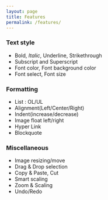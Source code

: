 ```yaml
---
layout: page
title: Features
permalink: /features/
---
```

### Text style

  - Bold, *Italic*, Underline, Strikethrough
  - Subscript and Superscript 
  - Font color, Font background color
  - Font select, Font size
  
### Formatting

  - List : OL/UL 
  - Alignment(Left/Center/Right) 
  - Indent(increase/decrease) 
  - Image float left/right
  - Hyper Link
  - Blockquote
  
### Miscellaneous

  - Image resizing/move
  - Drag & Drop selection
  - Copy & Paste, Cut
  - Smart scaling
  - Zoom & Scaling
  - Undo/Redo
  
